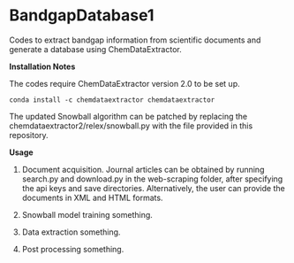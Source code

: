 # BandgapDatabase1
Codes to extract bandgap information from scientific documents and generate a database using ChemDataExtractor.

**Installation Notes**

The codes require ChemDataExtractor version 2.0 to be set up.
```
conda install -c chemdataextractor chemdataextractor
```
The updated Snowball algorithm can be patched by replacing the chemdataextractor2/relex/snowball.py with the file provided in this repository. 

**Usage**

1. Document acquisition. Journal articles can be obtained by running search.py and download.py in the web-scraping folder, after specifying the api keys and save directories. Alternatively, the user can provide the documents in XML and HTML formats. 

2. Snowball model training
  something.

3. Data extraction
  something.

4. Post processing
  something.
